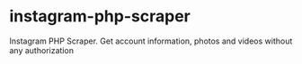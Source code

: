 # instagram-php-scraper
Instagram PHP Scraper. Get account information, photos and videos without any authorization
